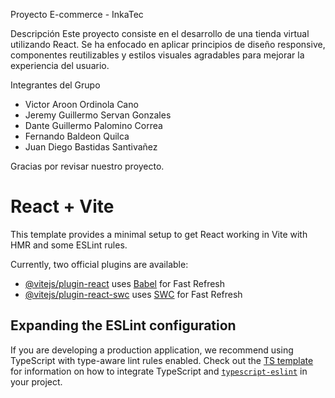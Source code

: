 Proyecto E-commerce - InkaTec

Descripción
Este proyecto consiste en el desarrollo de una tienda virtual utilizando React. Se ha enfocado en aplicar principios de diseño responsive, componentes reutilizables y estilos visuales agradables para mejorar la experiencia del usuario.

Integrantes del Grupo

- Victor Aroon Ordinola Cano
- Jeremy Guillermo Servan Gonzales
- Dante Guillermo Palomino Correa
- Fernando Baldeon Quilca
- Juan Diego Bastidas Santivañez

Gracias por revisar nuestro proyecto.

# React + Vite

This template provides a minimal setup to get React working in Vite with HMR and some ESLint rules.

Currently, two official plugins are available:

- [@vitejs/plugin-react](https://github.com/vitejs/vite-plugin-react/blob/main/packages/plugin-react) uses [Babel](https://babeljs.io/) for Fast Refresh
- [@vitejs/plugin-react-swc](https://github.com/vitejs/vite-plugin-react/blob/main/packages/plugin-react-swc) uses [SWC](https://swc.rs/) for Fast Refresh

## Expanding the ESLint configuration

If you are developing a production application, we recommend using TypeScript with type-aware lint rules enabled. Check out the [TS template](https://github.com/vitejs/vite/tree/main/packages/create-vite/template-react-ts) for information on how to integrate TypeScript and [`typescript-eslint`](https://typescript-eslint.io) in your project.
